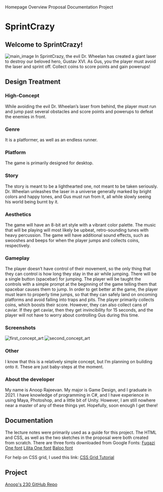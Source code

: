 Homepage
Overview
Proposal
Documentation
Project
# SprintCrazy
## Welcome to SprintCrazy!
![main_image](media/overview_image.jpg "Overview Image")
In SprintCrazy, the evil Dr. Wheelan has created a giant laser to destroy
our beloved hero, Gustav XVI. As Gus, you the player must avoid the laser
and sprint off. Collect coins to score points and gain powerups!

## Design Treatment
### High-Concept
While avoiding the evil Dr. Wheelan’s laser from behind,
the player must run and jump past several obstacles and
score points and powerups to defeat the enemies in front.

### Genre
It is a platformer, as well as an endless runner.

### Platform
The game is primarily designed for desktop.

### Story
The story is meant to be a lighthearted one,
not meant to be taken seriously. Dr. Wheelan unleashes the laser
in a universe generally marked by bright colors and happy tones,
and Gus must run from it, all while slowly seeing his world being
burnt by it.

### Aesthetics
The game will have an 8-bit art style with a vibrant color palette.
The music that will be playing will most likely be upbeat, retro-sounding
tunes with heavy percussion.
The game will have additional sound effects, such as swooshes and
beeps for when the player jumps and collects coins, respectively.                       

### Gameplay
The player doesn’t have control of their movement, so the only thing that
they can control is how long they stay in the air while jumping. There will
be a single button (spacebar) for jumping.
The player will be taught the controls with a simple prompt at the beginning
of the game telling them that spacebar causes them to jump.
In order to get better at the game, the player must learn to properly time jumps,
so that they can safely land on oncoming platforms and avoid falling into traps and pits.
The player primarily collects coins, which boosts their score. However, they
can also collect cans of caviar. If they get caviar, then they get invincibility
for 15 seconds, and the player will not have to worry about controlling Gus during this time.

### Screenshots
![first_concept_art](media/proposal_1.jpg "Proposal Image 1")
![second_concept_art](media/proposal_2..jpg "Proposal Image 2")

### Other
I know that this is a relatively simple concept, but I’m planning on building onto it.
These are just baby-steps at the moment.

### About the developer
My name is Anoop Rajeevan. My major is Game Design, and I graduate in 2021.
I have knowledge of programming in C#, and I have experience in using Maya,
Photoshop, and a little bit of Unity. However, I am still nowhere near a master
of any of these things yet. Hopefully, soon enough I get there!

## Documentation
The lecture notes were primarily used as a guide for this project.
The HTML and CSS, as well as the two sketches in the proposal were
both created from scratch. There are three fonts downloaded from Google Fonts:
[Fugazi One font](https://fonts.google.com/specimen/Fugaz+One)
[Lilita One font](https://fonts.google.com/specimen/Lilita+One)
[Baloo font](https://fonts.google.com/specimen/Baloo)

For help on CSS grid, I used this link:
[CSS Grid Tutorial](https://www.w3schools.com/css/css_grid.asp)
## Project
[Anoop's 230 GitHub Repo](https://github.com/anoopix/IGME230.git)
